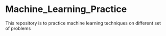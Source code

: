 # Machine_Learning_Practice
This repository is to practice machine learning techniques on different set of problems
